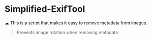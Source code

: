 # Simplified-ExifTool
☁ This is a script that makes it easy to remove metadata from images.

> Prevents image rotation when removing metadata
